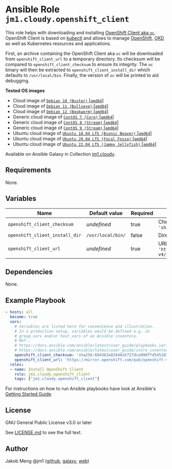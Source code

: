 # Ansible Role `jm1.cloudy.openshift_client`

This role helps with downloading and installing [OpenShift Client aka `oc`][ocp-oc]. OpenShift Client is based on
[kubectl][kubectl] and allows to manage [OpenShift][ocp], [OKD][okd] as well as Kubernetes resources and applications.

First, an archive containing the OpenShift Client aka `oc` will be downloaded from `openshift_client_url` to a temporary
directory. Its checksum will be compared to `openshift_client_checksum` to ensure its integrity. The `oc` binary will
then be extracted to `openshift_client_install_dir` which defaults to `/usr/local/bin`. Finally, the version of `oc`
will be printed to aid debugging.

[kubectl]: https://kubernetes.io/docs/reference/kubectl/
[ocp]: https://openshift.com/
[ocp-oc]: https://github.com/openshift/oc
[okd]: https://www.okd.io/

**Tested OS images**
- Cloud image of [`Debian 10 (Buster)` \[`amd64`\]](https://cdimage.debian.org/cdimage/openstack/current/)
- Cloud image of [`Debian 11 (Bullseye)` \[`amd64`\]](https://cdimage.debian.org/images/cloud/bullseye/latest/)
- Cloud image of [`Debian 12 (Bookworm)` \[`amd64`\]](https://cdimage.debian.org/images/cloud/bookworm/)
- Generic cloud image of [`CentOS 7 (Core)` \[`amd64`\]](https://cloud.centos.org/centos/7/images/)
- Generic cloud image of [`CentOS 8 (Stream)` \[`amd64`\]](https://cloud.centos.org/centos/8-stream/x86_64/images/)
- Generic cloud image of [`CentOS 9 (Stream)` \[`amd64`\]](https://cloud.centos.org/centos/9-stream/x86_64/images/)
- Ubuntu cloud image of [`Ubuntu 18.04 LTS (Bionic Beaver)` \[`amd64`\]](https://cloud-images.ubuntu.com/bionic/current/)
- Ubuntu cloud image of [`Ubuntu 20.04 LTS (Focal Fossa)` \[`amd64`\]](https://cloud-images.ubuntu.com/focal/)
- Ubuntu cloud image of [`Ubuntu 22.04 LTS (Jammy Jellyfish)` \[`amd64`\]](https://cloud-images.ubuntu.com/jammy/)

Available on Ansible Galaxy in Collection [jm1.cloudy](https://galaxy.ansible.com/jm1/cloudy).

## Requirements

None.

## Variables

| Name                           | Default value     | Required | Description |
| ------------------------------ | ----------------- | -------- | ----------- |
| `openshift_client_checksum`    | *undefined*       | true     | Checksum of OpenShift Client archive, e.g. `'sha256:664362e82648a5727dce090ffd545103b9c037d18836527a1951f02b20c12725'` |
| `openshift_client_install_dir` | `/usr/local/bin/` | false    | Directory where OpenShift Client will be installed to. |
| `openshift_client_url`         | *undefined*       | true     | URL to OpenShift Client archive, e.g. `'https://mirror.openshift.com/pub/openshift-v4/clients/ocp/4.12.4/openshift-client-linux-4.12.4.tar.gz'` |

## Dependencies

None.

## Example Playbook

```yml
- hosts: all
  become: true
  vars:
    # Variables are listed here for convenience and illustration.
    # In a production setup, variables would be defined e.g. in
    # group_vars and/or host_vars of an Ansible inventory.
    # Ref.:
    # https://docs.ansible.com/ansible/latest/user_guide/playbooks_variables.html
    # https://docs.ansible.com/ansible/latest/user_guide/intro_inventory.html
    openshift_client_checksum: 'sha256:664362e82648a5727dce090ffd545103b9c037d18836527a1951f02b20c12725'
    openshift_client_url: 'https://mirror.openshift.com/pub/openshift-v4/clients/ocp/4.12.4/openshift-client-linux-4.12.4.tar.gz'
  roles:
  - name: Install OpenShift Client
    role: jm1.cloudy.openshift_client
    tags: ["jm1.cloudy.openshift_client"]
```

For instructions on how to run Ansible playbooks have look at Ansible's
[Getting Started Guide](https://docs.ansible.com/ansible/latest/network/getting_started/first_playbook.html).

## License

GNU General Public License v3.0 or later

See [LICENSE.md](../../LICENSE.md) to see the full text.

## Author

Jakob Meng
@jm1 ([github](https://github.com/jm1), [galaxy](https://galaxy.ansible.com/jm1), [web](http://www.jakobmeng.de))
